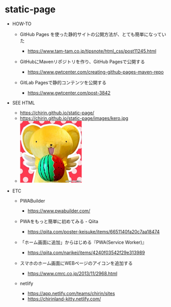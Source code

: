 # static-page

- HOW-TO
  - GitHub Pages を使った静的サイトの公開方法が、とても簡単になっていた
    - https://www.tam-tam.co.jp/tipsnote/html_css/post11245.html
    
  - GitHubにMavenリポジトリを作り、GitHub Pagesで公開する
    - https://www.gwtcenter.com/creating-github-pages-maven-repo
  - GitLab Pagesで静的コンテンツを公開する
    - https://www.gwtcenter.com/post-3842

- SEE HTML
  - https://chirin.github.io/static-page/
  - https://chirin.github.io/static-page/images/kero.jpg
  - ![FACE](/docs/images/kero.jpg)

- ETC
  - PWABuilder
    - https://www.pwabuilder.com/

  - PWAをもっと簡単に初めてみる - Qiita
    - https://qiita.com/poster-keisuke/items/6651140fa20c7aa18474

  - 「ホーム画面に追加」からはじめる『PWA(Service Worker)』
    - https://qiita.com/narikei/items/4240f03542f29e313989

  - スマホのホーム画面にWEBページのアイコンを追加する
    - https://www.cmrc.co.jp/2013/11/2968.html

  - netlify
    - https://app.netlify.com/teams/chirin/sites
    - https://chirinland-kitty.netlify.com/
